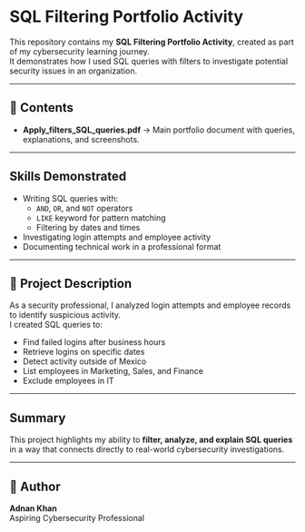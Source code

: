 # SQL Filtering Portfolio Activity

This repository contains my **SQL Filtering Portfolio Activity**, created as part of my cybersecurity learning journey.  
It demonstrates how I used SQL queries with filters to investigate potential security issues in an organization.

---

## 📂 Contents
- **Apply_filters_SQL_queries.pdf** → Main portfolio document with queries, explanations, and screenshots.

---

##  Skills Demonstrated
- Writing SQL queries with:
  - `AND`, `OR`, and `NOT` operators
  - `LIKE` keyword for pattern matching
  - Filtering by dates and times
- Investigating login attempts and employee activity
- Documenting technical work in a professional format

---

## 📑 Project Description
As a security professional, I analyzed login attempts and employee records to identify suspicious activity.  
I created SQL queries to:
- Find failed logins after business hours  
- Retrieve logins on specific dates  
- Detect activity outside of Mexico  
- List employees in Marketing, Sales, and Finance  
- Exclude employees in IT  

---

## Summary
This project highlights my ability to **filter, analyze, and explain SQL queries** in a way that connects directly to real-world cybersecurity investigations.

---

## 👤 Author
**Adnan Khan**  
Aspiring Cybersecurity Professional